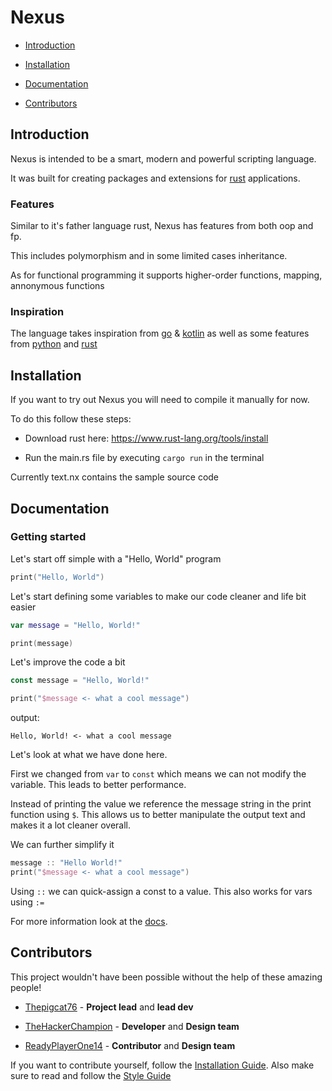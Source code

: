 # Nexus

- [Introduction](#introduction)

- [Installation](#installation)

- [Documentation](#documentation)

- [Contributors](#contributors)

## Introduction

Nexus is intended to be a smart, modern and powerful scripting language.

It was built for creating packages and extensions for [rust](https://www.rust-lang.org/) applications.

### Features

Similar to it's father language rust, Nexus has features from both oop and fp.

This includes polymorphism and in some limited cases inheritance.

As for functional programming it supports higher-order functions, mapping, annonymous functions

### Inspiration

The language takes inspiration from [go](https://go.dev) & [kotlin](https://kotlinlang.org/) as well as some features from [python](https://www.python.org/) and [rust](https://www.rust-lang.org/)

## Installation

If you want to try out Nexus you will need to compile it manually for now.

To do this follow these steps:

- Download rust here: <https://www.rust-lang.org/tools/install>

- Run the main.rs file by executing `cargo run` in the terminal

Currently text.nx contains the sample source code

## Documentation

### Getting started

Let's start off simple with a "Hello, World" program

```kotlin
print("Hello, World")
```

Let's start defining some variables to make our code cleaner and life bit easier

```kotlin
var message = "Hello, World!"

print(message)
```

Let's improve the code a bit

```kotlin
const message = "Hello, World!"

print("$message <- what a cool message")
```

output:

```text
Hello, World! <- what a cool message
```

Let's look at what we have done here.

First we changed from `var` to `const` which means we can not modify the variable. This leads to better performance.

Instead of printing the value we reference the message string in the print function using `$`. This allows us to better manipulate the output text and makes it a lot cleaner overall.

We can further simplify it

```kotlin
message :: "Hello World!"
print("$message <- what a cool message")
```

Using `::` we can quick-assign a const to a value. This also works for vars using `:=`

For more information look at the [docs](docs).

## Contributors

This project wouldn't have been possible without the help of these amazing people!

- [Thepigcat76](https://github.com/Thepigcat76) - **Project lead** and **lead dev**

- [TheHackerChampion](https://github.com/TheHackerChampion) - **Developer** and **Design team**

- [ReadyPlayerOne14](https://github.com/ReadyPlayerOne14) - **Contributor** and **Design team**

If you want to contribute yourself, follow the [Installation Guide](#installation). Also make sure to read and follow the [Style Guide](STYLE.md)
